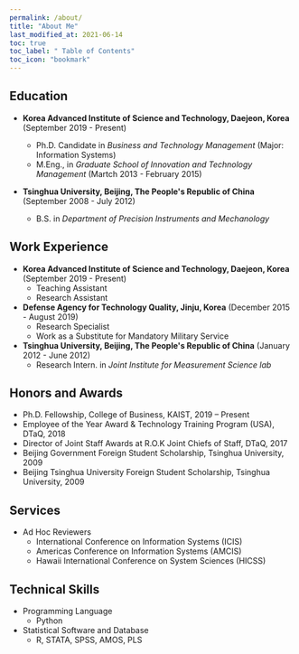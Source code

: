 ```yaml
---
permalink: /about/
title: "About Me"
last_modified_at: 2021-06-14
toc: true
toc_label: " Table of Contents"
toc_icon: "bookmark"
---
```


## Education
* **Korea Advanced Institute of Science and Technology, Daejeon, Korea** (September 2019 - Present)
	* Ph.D. Candidate in *Business and Technology Management* (Major: Information Systems)
	* M.Eng., in *Graduate School of Innovation and Technology Management* (Martch 2013 - February 2015)

* **Tsinghua University, Beijing, The People's Republic of China** (September 2008 - July 2012)
	* B.S. in *Department of Precision Instruments and Mechanology*

## Work Experience
* **Korea Advanced Institute of Science and Technology, Daejeon, Korea** (September 2019 - Present)
	* Teaching Assistant
	* Research Assistant
* **Defense Agency for Technology Quality, Jinju, Korea** (December 2015 - August 2019)
	* Research Specialist
	* Work as a Substitute for Mandatory Military Service
* **Tsinghua University, Beijing, The People's Republic of China** (January 2012 - June 2012)
	* Research Intern. in *Joint Institute for Measurement Science lab*

## Honors and Awards
* Ph.D. Fellowship, College of Business, KAIST, 2019 – Present
* Employee of the Year Award & Technology Training Program (USA), DTaQ, 2018
* Director of Joint Staff Awards at R.O.K Joint Chiefs of Staff, DTaQ, 2017
* Beijing Government Foreign Student Scholarship, Tsinghua University, 2009
* Beijing Tsinghua University Foreign Student Scholarship, Tsinghua University, 2009


## Services
* Ad Hoc Reviewers
	* International Conference on Information Systems (ICIS)
	* Americas Conference on Information Systems (AMCIS)
	* Hawaii International Conference on System Sciences (HICSS)

## Technical Skills
* Programming Language
	* Python
* Statistical Software and Database
	* R, STATA, SPSS, AMOS, PLS
